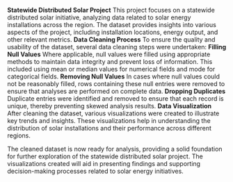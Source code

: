 **Statewide Distributed Solar Project**
This project focuses on a statewide distributed solar initiative, analyzing data related to solar energy installations across the region. The dataset provides insights into various aspects of the project, including installation locations, energy output, and other relevant metrics.
**Data Cleaning Process**
To ensure the quality and usability of the dataset, several data cleaning steps were undertaken:
**Filling Null Values**
Where applicable, null values were filled using appropriate methods to maintain data integrity and prevent loss of information. This included using mean or median values for numerical fields and mode for categorical fields.
**Removing Null Values**
In cases where null values could not be reasonably filled, rows containing these null entries were removed to ensure that analyses are performed on complete data.
**Dropping Duplicates**
Duplicate entries were identified and removed to ensure that each record is unique, thereby preventing skewed analysis results.
**Data Visualization**
After cleaning the dataset, various visualizations were created to illustrate key trends and insights. These visualizations help in understanding the distribution of solar installations and their performance across different regions.

The cleaned dataset is now ready for analysis, providing a solid foundation for further exploration of the statewide distributed solar project. The visualizations created will aid in presenting findings and supporting decision-making processes related to solar energy initiatives.
